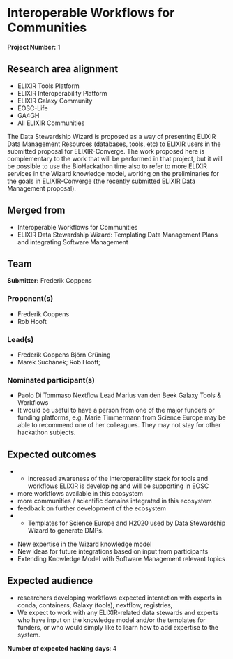 # Interoperable Workflows for Communities

**Project Number:** 1

## Research area alignment

- ELIXIR Tools Platform
- ELIXIR Interoperability Platform
- ELIXIR Galaxy Community
- EOSC-Life
- GA4GH
- All ELIXIR Communities

The Data Stewardship Wizard is proposed as a way of presenting ELIXIR Data Management Resources (databases, tools, etc) to ELIXIR users in the submitted proposal for ELIXIR-Converge. The work proposed here is complementary to the work that will be performed in that project, but it will be possible to use the BioHackathon time also to refer to more ELIXIR services in the Wizard knowledge model, working on the preliminaries for the goals in ELIXIR-Converge (the recently submitted ELIXIR Data Management proposal).

## Merged from

- Interoperable Workflows for Communities
- ELIXIR Data Stewardship Wizard: Templating Data Management Plans and integrating Software Management

## Team

**Submitter:** Frederik Coppens

### Proponent(s)

- Frederik Coppens
- Rob Hooft

### Lead(s)

- Frederik Coppens
 Björn Grüning
- Marek Suchánek;
 Rob Hooft;

### Nominated participant(s)

- Paolo Di Tommaso Nextflow Lead
 Marius van den Beek Galaxy Tools & Workflows
- It would be useful to have a person from one of the major funders or funding platforms, e.g. Marie Timmermann from Science Europe may be able to recommend one of her colleagues. They may not stay for other hackathon subjects.

## Expected outcomes

- - increased awareness of the interoperability stack for tools and workflows ELIXIR is developing and will be supporting in EOSC
 - more workflows available in this ecosystem
 - more communities / scientific domains integrated in this ecosystem
 - feedback on further development of the ecosystem
- * Templates for Science Europe and H2020 used by Data Stewardship Wizard to generate DMPs.
 * New expertise in the Wizard knowledge model
 * New ideas for future integrations based on input from participants
 * Extending Knowledge Model with Software Management relevant topics

## Expected audience

- researchers developing workflows
 expected interaction with experts in conda, containers, Galaxy (tools), nextflow, registries,
- We expect to work with any ELIXIR-related data stewards and experts who have input on the knowledge model and/or the templates for funders, or who would simply like to learn how to add expertise to the system.

**Number of expected hacking days**: 4

